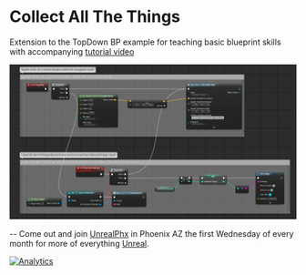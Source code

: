 # Collect All The Things

Extension to the TopDown BP example for teaching basic blueprint skills with accompanying [tutorial video](https://www.youtube.com/watch?v=cOjayr2A_lk)

![CollectMoreThings](https://raw.githubusercontent.com/UnrealPhx/CollectAllTheThings/master/Notes/2%20-%20Advanced%20BP/Collect%20More%20Things.png)

--
Come out and join [UnrealPhx](http://unrealphx.com) in Phoenix AZ the first Wednesday of every month for more of everything [Unreal](https://www.unrealengine.com).

[![Analytics](https://ga-beacon.appspot.com/UA-74678751-3/CollectAllTheThings/README?pixel)](https://github.com/igrigorik/ga-beacon)
